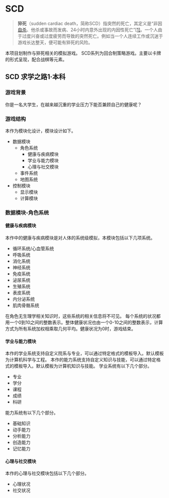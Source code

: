 # SCD

>**猝死**（sudden cardiac death，简称SCD）指突然的死亡，其定义是“非因[自杀](https://zh.wikipedia.org/wiki/自殺)、他杀或事故而发病、24小时内意外出现的内因性死亡”[[1\]](https://zh.wikipedia.org/wiki/猝死#cite_note-圖解循環系統-1)。一个人由于过度兴奋或过度疲劳而导致的突然死亡。例如当一个人连续工作或沉迷于游戏长达整天，便可能有猝死的风险。

本项目划制作与猝死相关的模拟游戏。
SCD系列为回合制策略游戏。主要以卡牌的形式呈现，配合战棋等元素。

## SCD 求学之路1·本科

### 游戏背景

你是一名大学生，在越来越沉重的学业压力下能否兼顾自己的健康呢？

### 游戏结构

本作为模块化设计，模块设计如下。 
+ 数据模块
  + 角色系统
    + 健康与疾病模块
    + 学业与能力模块
    + 心理与社交模块
  + 事件系统
  + 地图系统
+ 控制模块
    + 显示模块
    + 计算模块

### 数据模块-角色系统

#### 健康与疾病模块

本作中的健康与疾病模块是对人体的系统级模拟，本模块包括以下几项系统。
+ 循环系统/心血管系统
+ 呼吸系统
+ 消化系统
+ 神经系统
+ 免疫系统
+ 泌尿系统
+ 生殖系统
+ 表皮系统
+ 内分泌系统
+ 肌肉骨骼系统

在角色无生理学相关知识时，这些系统的相关信息将不可见。
每个系统的状况都用一个0到10之间的整数表示。整体健康状况也由一个0-10之间的整数表示，计算方式为所有系统加权相乘取几何平均。健康状况为0时，游戏结束。


#### 学业与能力模块

本作的学业系统支持自定义院系与专业，可以通过特定格式的模板导入。默认模板为计算机科学与工程。
本作的能力系统支持自定义知识与技能，可以通过特定格式的模板导入。默认模板为计算机知识与技能。
学业系统有以下几个部分。
+ 专业
+ 学分
+ 课程
+ 成绩
+ 科研

能力系统有以下几个部分。
+ 基础知识
+ 动手能力
+ 分析能力
+ 创造能力
+ 记忆能力

#### 心理与社交模块

本作的心理与社交模块包括以下几个部分。
+ 心理状况
+ 社交状况
